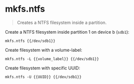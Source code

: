 mkfs.ntfs
=========

> Creates a NTFS filesystem inside a partition.

Create a NTFS filesystem inside partition 1 on device b (`sdb1`):

    mkfs.ntfs {{/dev/sdb1}}

Create filesystem with a volume-label:

    mkfs.ntfs -L {{volume_label}} {{/dev/sdb1}}

Create filesystem with specific UUID:

    mkfs.ntfs -U {{UUID}} {{/dev/sdb1}}
